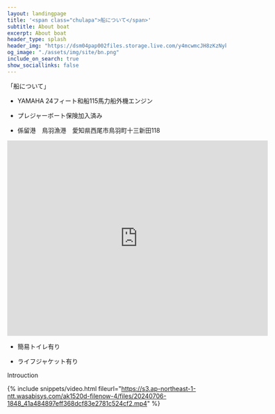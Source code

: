 ```yaml
---
layout: landingpage
title: '<span class="chulapa">船について</span>'
subtitle: About boat
excerpt: About boat
header_type: splash
header_img: "https://dsm04pap002files.storage.live.com/y4mcwmcJH8zKzNykpaiM0kPf_ftj09x7wA_SGAq1pH7OA5mAeLIYrO6hW72fkpGJw71GupdKvUbo6OBOJF151F0AvHn9FwSuXFfFE1bH2ISPN9-_CG9jzqXk5MIYvsG4D7XFjbupjtrP3skxWUMvqNAeBdvtIZmsM5K0-Rcqle2dgfBIFvn8SFy9_GgXJuuNkXpeD228XjKoerdIrM-e8HtAw?encodeFailures=1&width=1668&height=848"
og_image: "./assets/img/site/bn.png"
include_on_search: true
show_sociallinks: false
---
```


「船について」

- YAMAHA 24フィート和船115馬力船外機エンジン

- プレジャーボート保険加入済み

- 係留港　鳥羽漁港　愛知県西尾市鳥羽町十三新田118

<iframe src="https://www.google.com/maps/embed?pb=!1m13!1m8!1m3!1d3276.815620335896!2d137.1035556!3d34.7854167!3m2!1i1024!2i768!4f13.1!3m2!1m1!2zMzTCsDQ3JzA3LjUiTiAxMzfCsDA2JzEyLjgiRQ!5e0!3m2!1sja!2sjp!4v1720242405687!5m2!1sja!2sjp" width="600" height="450" style="border:0;" allowfullscreen="" loading="lazy" referrerpolicy="no-referrer-when-downgrade"></iframe>

- 簡易トイレ有り

- ライフジャケット有り

Introuction

{% include snippets/video.html fileurl="https://s3.ap-northeast-1-ntt.wasabisys.com/ak1520d-filenow-4/files/20240706-1848_41a484897eff368dcf83e2781c524cf2.mp4" %}
